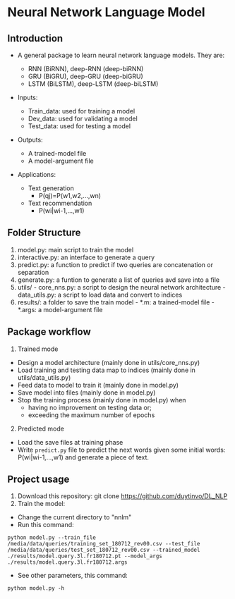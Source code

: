 # Neural Network Language Model
## Introduction
- A general package to learn neural network language models. They are:

  + RNN (BiRNN), deep-RNN (deep-biRNN)
  + GRU (BiGRU), deep-GRU (deep-biGRU)
  + LSTM (BiLSTM), deep-LSTM (deep-biLSTM)
  
- Inputs:
  + Train_data: used for training a model
  + Dev_data: used for validating a model
  + Test_data: used for testing a model
- Outputs:
  + A trained-model file
  + A model-argument file
- Applications:
  + Text generation
    - P(qj)=P(w1,w2,...,wn)
  + Text recommendation
    - P(wi|wi-1,...,w1)

## Folder Structure
  1. model.py: main script to train the model
  2. interactive.py: an interface to generate a query
  3. predict.py: a function to predict if two queries are concatenation or separation
  4. generate.py: a funtion to generate a list of queries avd save into a file
  5. utils/
    - core_nns.py: a script to design the neural network architecture
    - data_utils.py: a script to load data and convert to indices
  6. results/: a folder to save the train model
    - *.m: a trained-model file
    - *.args: a model-argument file
## Package workflow
1. Trained mode
- Design a model architecture (mainly done in utils/core_nns.py)
- Load training and testing data map to indices (mainly done in utils/data_utils.py)
- Feed data to model to train it (mainly done in model.py)
- Save model into files (mainly done in model.py)
- Stop the training process (mainly done in model.py) when  
    + having no improvement on testing data or;
    + exceeding the maximum number of epochs
2. Predicted mode
- Load the save files at training phase
- Write ``predict.py`` file to predict the next words given some initial words: P(wi|wi-1,...,w1) and generate a piece of text.

## Project usage
1. Download this repository: git clone https://github.com/duytinvo/DL_NLP
2. Train the model:
  - Change the current directory to "nnlm"
  - Run this command:
```
python model.py --train_file /media/data/queries/training_set_180712_rev00.csv --test_file /media/data/queries/test_set_180712_rev00.csv --trained_model ./results/model.query.3l.fr180712.pt --model_args ./results/model.query.3l.fr180712.args
```
  - See other parameters, this command:
```
python model.py -h
```

